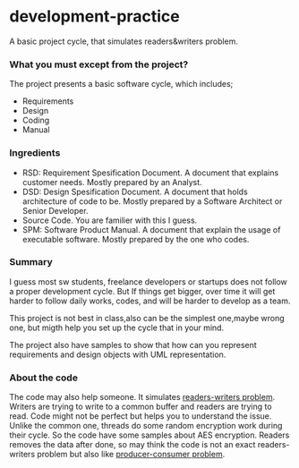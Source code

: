 development-practice
====================

A basic project cycle, that simulates readers&amp;writers problem.

### What you must except from the project?
The project presents a basic software cycle, which includes;
* Requirements
* Design
* Coding
* Manual

### Ingredients
* RSD: Requirement Spesification Document. A document that explains customer needs.  Mostly prepared by an Analyst.
* DSD: Design Spesification Document. A document that holds architecture of code to be.  Mostly prepared by a Software Architect or Senior Developer.
* Source Code. You are familier with this I guess.
* SPM: Software Product Manual. A document that explain the usage of executable software. Mostly prepared by the one who codes.

### Summary
I guess most sw students, freelance developers or startups does not follow a proper development cycle. But If things get bigger, over time it will get harder to follow daily works, codes, and will be harder to develop as a team.

This project is not best in class,also can be the simplest one,maybe wrong one, but migth help you set up the cycle that in your mind.

The project also have samples to show that how can you represent requirements and design objects with UML representation.

### About the code
The code may also help someone. It simulates [readers-writers problem](http://en.wikipedia.org/wiki/Readers-writers_problem). Writers are trying to write to a common buffer and readers are trying to read. Code might not be perfect but helps you to understand the issue.
Unlike the common one, threads do some random encryption work during their cycle. So the code have some samples about AES encryption. Readers removes the data after done, so may think the code is not an exact readers-writers problem but also like [producer-consumer problem](http://en.wikipedia.org/wiki/Producer-consumer_problem).
